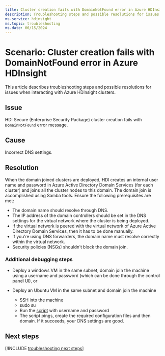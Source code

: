 ```yaml
---
title: Cluster creation fails with DomainNotFound error in Azure HDInsight
description: Troubleshooting steps and possible resolutions for issues when interacting with Azure HDInsight clusters
ms.service: hdinsight
ms.topic: troubleshooting
ms.date: 06/15/2024
---
```


# Scenario: Cluster creation fails with DomainNotFound error in Azure HDInsight

This article describes troubleshooting steps and possible resolutions for issues when interacting with Azure HDInsight clusters.

## Issue

HDI Secure (Enterprise Security Package) cluster creation fails with `DomainNotFound` error message.

## Cause

Incorrect DNS settings.

## Resolution

When the domain joined clusters are deployed, HDI creates an internal user name and password in Azure Active Directory Domain Services (for each cluster) and joins all the cluster nodes to this domain. The domain join is accomplished using Samba tools. Ensure the following prerequisites are met:

* The domain name should resolve through DNS.
* The IP address of the domain controllers should be set in the DNS settings for the virtual network where the cluster is being deployed.
* If the virtual network is peered with the virtual network of Azure Active Directory Domain Services, then it has to be done manually.
* If you're using DNS forwarders, the domain name must resolve correctly within the virtual network.
* Security policies (NSGs) shouldn't block the domain join.

### Additional debugging steps

* Deploy a windows VM in the same subnet, domain join the machine using a username and password (which can be done through the control panel UI), or

* Deploy an Ubuntu VM in the same subnet and domain join the machine
  * SSH into the machine
  * sudo su
  * Run the [script](./sample-script.md) with username and password
  * The script pings, create the required configuration files and then domain. If it succeeds, your DNS settings are good.

## Next steps

[!INCLUDE [troubleshooting next steps](../includes/hdinsight-troubleshooting-next-steps.md)]
